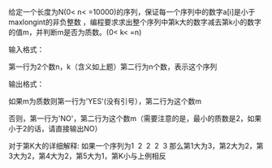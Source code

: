 给定一个长度为N(0< n< =10000)的序列，保证每一个序列中的数字a[i]是小于maxlongint的非负整数 ，编程要求求出整个序列中第k大的数字减去第k小的数字的值m，并判断m是否为质数。(0< k< =n)

输入格式： 

第一行为2个数n，k（含义如上题）第二行为n个数，表示这个序列

输出格式： 

如果m为质数则第一行为'YES'(没有引号），第二行为这个数m 

否则，第一行为'NO'，第二行为这个数m（需要注意的是，最小的质数是2，如果小于2的话，请直接输出NO）

对于第K大的详细解释:
如果一个序列为1  2  2  2  3
那么第1大为3，第2大为2，第3大为2，第4大为2，第5大为1，第K小与上例相反
